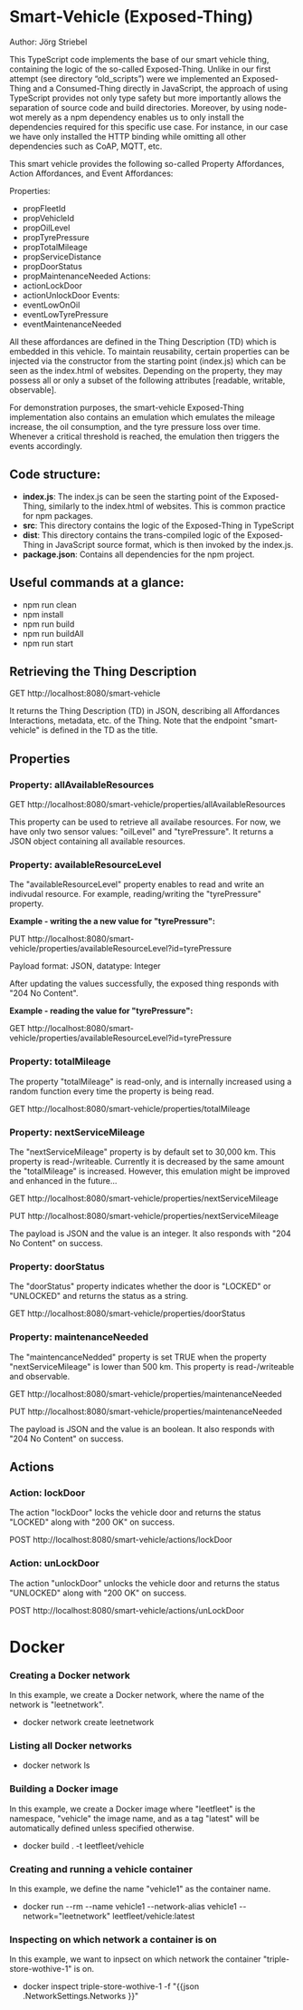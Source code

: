 # Smart-Vehicle (Exposed-Thing)

Author: Jörg Striebel

This TypeScript code implements the base of our smart vehicle thing, containing the logic of the so-called Exposed-Thing. Unlike in our first attempt (see directory “old_scripts”) were we implemented an Exposed-Thing and a Consumed-Thing directly in JavaScript, the approach of using TypeScript provides not only type safety but more importantly allows the separation of source code and build directories. Moreover, by using node-wot merely as a npm dependency enables us to only install the dependencies required for this specific use case. For instance, in our case we have only installed the HTTP binding while omitting all other dependencies such as CoAP, MQTT, etc.

This smart vehicle provides the following so-called Property Affordances, Action Affordances, and Event Affordances:

Properties:
-	propFleetId
-	propVehicleId
-	propOilLevel
-	propTyrePressure
-	propTotalMileage
-	propServiceDistance
-	propDoorStatus
-	propMaintenanceNeeded
Actions:
-	actionLockDoor
-	actionUnlockDoor
Events:
-	eventLowOnOil
-	eventLowTyrePressure
-	eventMaintenanceNeeded

All these affordances are defined in the Thing Description (TD) which is embedded in this vehicle. To maintain reusability, certain properties can be injected via the constructor from the starting point (index.js) which can be seen as the index.html of websites.
Depending on the property, they may possess all or only a subset of the following attributes [readable, writable, observable]. 

For demonstration purposes, the smart-vehicle Exposed-Thing implementation also contains an emulation which emulates the mileage increase, the oil consumption, and the tyre pressure loss over time. Whenever a critical threshold is reached, the emulation then triggers the events accordingly. 

## Code structure:

-	**index.js**:  The index.js can be seen the starting point of the Exposed-Thing, similarly to the index.html of websites. This is common practice for npm packages.
-	**src**: This directory contains the logic of the Exposed-Thing in TypeScript
-	**dist**: This directory contains the trans-compiled logic of the Exposed-Thing in JavaScript source format, which is then invoked by the index.js.
-	**package.json**: Contains all dependencies for the npm project.


## Useful commands at a glance:
- npm run clean
- npm install
- npm run build
- npm run buildAll
- npm run start

## Retrieving the Thing Description
GET http://localhost:8080/smart-vehicle
 
It returns the Thing Description (TD) in JSON, describing all Affordances Interactions, metadata, etc. of the Thing.
Note that the endpoint "smart-vehicle" is defined in the TD as the title.

## Properties

### Property: allAvailableResources
GET http://localhost:8080/smart-vehicle/properties/allAvailableResources

This property can be used to retrieve all availabe resources. For now, we have only two sensor values: "oilLevel" and "tyrePressure".
It returns a JSON object containing all available resources. 

### Property: availableResourceLevel
The "availableResourceLevel" property enables to read and write an indivudal resource. For example, reading/writing the "tyrePressure" property.


**Example - writing the a new value for "tyrePressure":**

PUT http://localhost:8080/smart-vehicle/properties/availableResourceLevel?id=tyrePressure

Payload format: JSON, datatype: Integer

After updating the values successfully, the exposed thing responds with "204 No Content".


**Example - reading the value for "tyrePressure":**

GET http://localhost:8080/smart-vehicle/properties/availableResourceLevel?id=tyrePressure


### Property: totalMileage

The property "totalMileage" is read-only, and is internally increased using a random function every time the property is being read.

GET http://localhost:8080/smart-vehicle/properties/totalMileage


### Property: nextServiceMileage

The "nextServiceMileage" property is by default set to 30,000 km. This property is read-/writeable. 
Currently it is decreased by the same amount the "totalMileage" is increased.
However, this emulation might be improved and enhanced in the future...

GET http://localhost:8080/smart-vehicle/properties/nextServiceMileage

PUT http://localhost:8080/smart-vehicle/properties/nextServiceMileage

The payload is JSON and the value is an integer. It also responds with "204 No Content" on success.


### Property: doorStatus

The "doorStatus" property indicates whether the door is "LOCKED" or "UNLOCKED" and returns the status as a string.

GET http://localhost:8080/smart-vehicle/properties/doorStatus


### Property: maintenanceNeeded

The "maintencanceNedded" property is set TRUE when the property "nextServiceMileage" is lower than 500 km.
This property is read-/writeable and observable.

GET http://localhost:8080/smart-vehicle/properties/maintenanceNeeded

PUT http://localhost:8080/smart-vehicle/properties/maintenanceNeeded

The payload is JSON and the value is an boolean. It also responds with "204 No Content" on success.


## Actions

### Action: lockDoor

The action "lockDoor" locks the vehicle door and returns the status "LOCKED" along with "200 OK" on success.

POST http://localhost:8080/smart-vehicle/actions/lockDoor


### Action: unLockDoor

The action "unlockDoor" unlocks the vehicle door and returns the status "UNLOCKED" along with "200 OK" on success.

POST http://localhost:8080/smart-vehicle/actions/unLockDoor

# Docker

### Creating a Docker network

In this example, we create a Docker network, where the name of the network is "leetnetwork".

* docker network create leetnetwork
### Listing all Docker networks

* docker network ls

### Building a Docker image

In this example, we create a Docker image where "leetfleet" is the namespace, "vehicle" the image name, and as a tag "latest" will be automatically defined unless specified otherwise.

* docker build . -t leetfleet/vehicle

### Creating and running a vehicle container

In this example, we define the name "vehicle1" as the container name.

* docker run --rm --name vehicle1 --network-alias vehicle1 --network="leetnetwork" leetfleet/vehicle:latest

### Inspecting on which network a container is on

In this example, we want to inpsect on which network the container  "triple-store-wothive-1" is on.

* docker inspect triple-store-wothive-1 -f "{{json .NetworkSettings.Networks }}"



